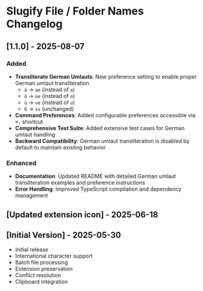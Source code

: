 # Slugify File / Folder Names Changelog

## [1.1.0] - 2025-08-07

### Added
- **Transliterate German Umlauts**: New preference setting to enable proper German umlaut transliteration
  - `ä` → `ae` (instead of `a`)
  - `ö` → `oe` (instead of `o`)  
  - `ü` → `ue` (instead of `u`)
  - `ß` → `ss` (unchanged)
- **Command Preferences**: Added configurable preferences accessible via `⌘,` shortcut
- **Comprehensive Test Suite**: Added extensive test cases for German umlaut handling
- **Backward Compatibility**: German umlaut transliteration is disabled by default to maintain existing behavior

### Enhanced
- **Documentation**: Updated README with detailed German umlaut transliteration examples and preference instructions
- **Error Handling**: Improved TypeScript compilation and dependency management

## [Updated extension icon] - 2025-06-18

## [Initial Version] - 2025-05-30

- Initial release
- International character support
- Batch file processing
- Extension preservation
- Conflict resolution
- Clipboard integration
